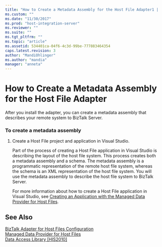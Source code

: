```yaml
---
title: "How to Create a Metadata Assembly for the Host File Adapter1 | Microsoft Docs"
ms.custom: ""
ms.date: "11/30/2017"
ms.prod: "host-integration-server"
ms.reviewer: ""
ms.suite: ""
ms.tgt_pltfrm: ""
ms.topic: "article"
ms.assetid: 534401ca-04f6-4c3d-99be-777883464354
caps.latest.revision: 3
author: "MandiOhlinger"
ms.author: "mandia"
manager: "anneta"
---
```

# How to Create a Metadata Assembly for the Host File Adapter
After you install the adapter, you can create a metadata assembly that describes your remote system to BizTalk Server.  
  
### To create a metadata assembly  
  
1.  Create a Host File project and application in Visual Studio.  
  
     Part of the process of creating a Host File application in Visual Studio is describing the layout of the host file system. This process creates both a metadata assembly and a schema. The metadata assembly is a programmatic representation of the remote host file system, whereas the schema is an XML representation of the host file system. You will use the metadata assembly to describe the host file system to BizTalk Server.  
  
     For more information about how to create a Host File application in Visual Studio, see [Creating an Application with the Managed Data Provider for Host Files](../HIS2010/creating-an-application-with-the-managed-data-provider-for-host-files1.md).  
  
## See Also  
 [BizTalk Adapter for Host Files Configuration](../core/biztalk-adapter-for-host-files-configuration1.md)   
 [Managed Data Provider for Host Files](../HIS2010/managed-data-provider-for-host-files1.md)   
 [Data Access Library &#91;HIS2010&#93;](http://msdn.microsoft.com/en-us/da533736-8ecc-4466-a13d-b635696d94c8)